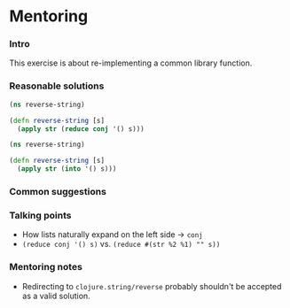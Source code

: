 # Mentoring

### Intro

This exercise is about re-implementing a common library function.

### Reasonable solutions

```clojure
(ns reverse-string)

(defn reverse-string [s]
  (apply str (reduce conj '() s)))
```

```clojure
(ns reverse-string)

(defn reverse-string [s]
  (apply str (into '() s)))
```

### Common suggestions

### Talking points
- How lists naturally expand on the left side -> `conj`
- `(reduce conj '() s)` vs. `(reduce #(str %2 %1) "" s))`

### Mentoring notes
- Redirecting to `clojure.string/reverse` probably shouldn't be accepted as a
  valid solution.
